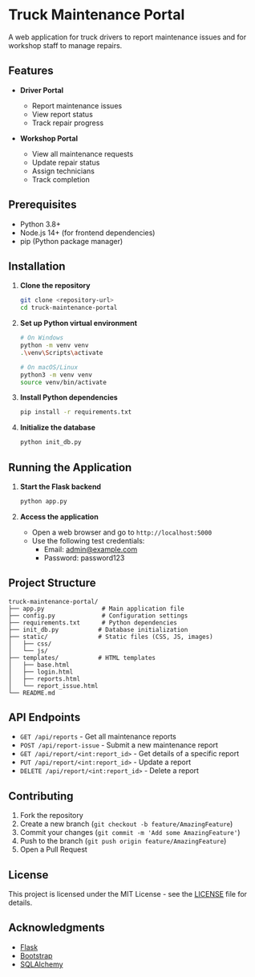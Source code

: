 # Truck Maintenance Portal

A web application for truck drivers to report maintenance issues and for workshop staff to manage repairs.

## Features

- **Driver Portal**
  - Report maintenance issues
  - View report status
  - Track repair progress

- **Workshop Portal**
  - View all maintenance requests
  - Update repair status
  - Assign technicians
  - Track completion

## Prerequisites

- Python 3.8+
- Node.js 14+ (for frontend dependencies)
- pip (Python package manager)

## Installation

1. **Clone the repository**
   ```bash
   git clone <repository-url>
   cd truck-maintenance-portal
   ```

2. **Set up Python virtual environment**
   ```bash
   # On Windows
   python -m venv venv
   .\venv\Scripts\activate
   
   # On macOS/Linux
   python3 -m venv venv
   source venv/bin/activate
   ```

3. **Install Python dependencies**
   ```bash
   pip install -r requirements.txt
   ```

4. **Initialize the database**
   ```bash
   python init_db.py
   ```

## Running the Application

1. **Start the Flask backend**
   ```bash
   python app.py
   ```

2. **Access the application**
   - Open a web browser and go to `http://localhost:5000`
   - Use the following test credentials:
     - Email: admin@example.com
     - Password: password123

## Project Structure

```
truck-maintenance-portal/
├── app.py                # Main application file
├── config.py             # Configuration settings
├── requirements.txt      # Python dependencies
├── init_db.py           # Database initialization
├── static/              # Static files (CSS, JS, images)
│   ├── css/
│   └── js/
├── templates/           # HTML templates
│   ├── base.html
│   ├── login.html
│   ├── reports.html
│   └── report_issue.html
└── README.md
```

## API Endpoints

- `GET /api/reports` - Get all maintenance reports
- `POST /api/report-issue` - Submit a new maintenance report
- `GET /api/report/<int:report_id>` - Get details of a specific report
- `PUT /api/report/<int:report_id>` - Update a report
- `DELETE /api/report/<int:report_id>` - Delete a report

## Contributing

1. Fork the repository
2. Create a new branch (`git checkout -b feature/AmazingFeature`)
3. Commit your changes (`git commit -m 'Add some AmazingFeature'`)
4. Push to the branch (`git push origin feature/AmazingFeature`)
5. Open a Pull Request

## License

This project is licensed under the MIT License - see the [LICENSE](LICENSE) file for details.

## Acknowledgments

- [Flask](https://flask.palletsprojects.com/)
- [Bootstrap](https://getbootstrap.com/)
- [SQLAlchemy](https://www.sqlalchemy.org/)
